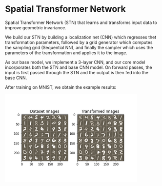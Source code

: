 # Spatial Transformer Network

Spatial Transformer Network (STN) that learns and transforms input data to improve geometric invariance.

We build our STN by building a localization net (CNN) which regresses thet transformation parameters, followed by a grid generator which computes the sampling grid (Sequential NN), and finally the sampler which uses the parameters of the transformation and applies it to the image.

As our base model, we implement a 3-layer CNN, and our core model incorporates both the STN and base CNN model. On forward passes, the input is first passed through the STN and the output is then fed into the base CNN.

After training on MNIST, we obtain the example results:

![STN on MNIST results](stn_results.png)



